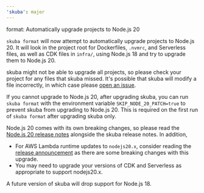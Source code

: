 ```yaml
---
'skuba': major
---
```


format: Automatically upgrade projects to Node.js 20

`skuba format` will now attempt to automatically upgrade projects to Node.js 20.
It will look in the project root for Dockerfiles, `.nvmrc`, and Serverless files,
as well as CDK files in `infra/`, using Node.js 18 and try to upgrade them to Node.js 20.

skuba might not be able to upgrade all projects, so please check your project for any files that skuba missed. It's
possible that skuba will modify a file incorrectly, in which case please
[open an issue](https://github.com/seek-oss/skuba/issues/new).

If you cannot upgrade to Node.js 20, after upgrading skuba, you can run `skuba format` with the environment variable
`SKIP_NODE_20_PATCH=true` to prevent skuba from upgrading to Node.js 20.
This is required on the first run of `skuba format` after upgrading skuba only.

Node.js 20 comes with its own breaking changes, so please read the [Node.js 20 release notes](https://nodejs.org/en/blog/announcements/v20-release-announce) alongside the skuba release notes. In addition,

- For AWS Lambda runtime updates to `nodejs20.x`, consider reading the [release announcement](https://aws.amazon.com/blogs/compute/node-js-20-x-runtime-now-available-in-aws-lambda/) as there are some breaking changes with this upgrade.
- You may need to upgrade your versions of CDK and Serverless as appropriate to support nodejs20.x. 

A future version of skuba will drop support for Node.js 18.
